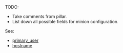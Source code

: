 
TODO:
* Take comments from pillar.
* List down all possible fields for minion configuration.

See:
* [primary_user](docs/pillars/common/system_hosts/_id/primary_user/readme.md)
* [hostname](docs/pillars/common/system_hosts/_id/hostname/readme.md)

